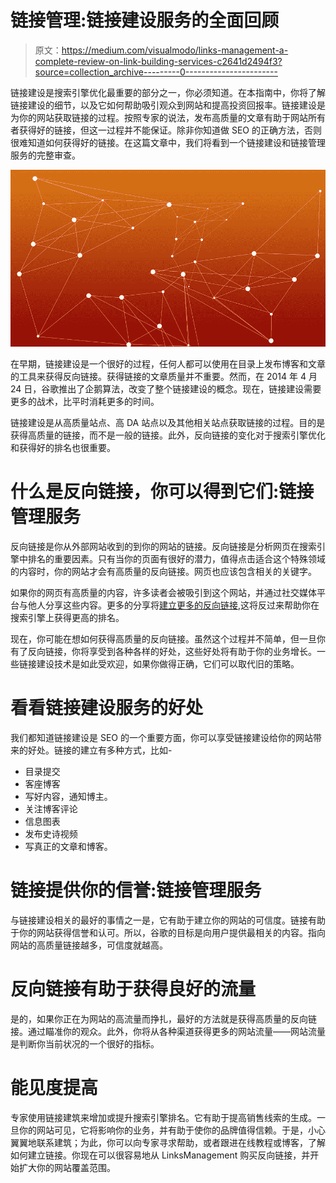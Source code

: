# 链接管理:链接建设服务的全面回顾

> 原文：<https://medium.com/visualmodo/links-management-a-complete-review-on-link-building-services-c2641d2494f3?source=collection_archive---------0----------------------->

链接建设是搜索引擎优化最重要的部分之一，你必须知道。在本指南中，你将了解链接建设的细节，以及它如何帮助吸引观众到网站和提高投资回报率。链接建设是为你的网站获取链接的过程。按照专家的说法，发布高质量的文章有助于网站所有者获得好的链接，但这一过程并不能保证。除非你知道做 SEO 的正确方法，否则很难知道如何获得好的链接。在这篇文章中，我们将看到一个链接建设和链接管理服务的完整审查。

![](img/a299f3f69141b550d6ae90038a555517.png)

在早期，链接建设是一个很好的过程，任何人都可以使用在目录上发布博客和文章的工具来获得反向链接。获得链接的文章质量并不重要。然而，在 2014 年 4 月 24 日，谷歌推出了企鹅算法，改变了整个链接建设的概念。现在，链接建设需要更多的战术，比平时消耗更多的时间。

链接建设是从高质量站点、高 DA 站点以及其他相关站点获取链接的过程。目的是获得高质量的链接，而不是一般的链接。此外，反向链接的变化对于搜索引擎优化和获得好的排名也很重要。

# 什么是反向链接，你可以得到它们:链接管理服务

反向链接是你从外部网站收到的到你的网站的链接。反向链接是分析网页在搜索引擎中排名的重要因素。只有当你的页面有很好的潜力，值得点击适合这个特殊领域的内容时，你的网站才会有高质量的反向链接。网页也应该包含相关的关键字。

如果你的网页有高质量的内容，许多读者会被吸引到这个网站，并通过社交媒体平台与他人分享这些内容。更多的分享将[建立更多的反向链接](https://visualmodo.com/search-engine-ranking-digital-marketing-backlink-course-review/),这将反过来帮助你在搜索引擎上获得更高的排名。

现在，你可能在想如何获得高质量的反向链接。虽然这个过程并不简单，但一旦你有了反向链接，你将享受到各种各样的好处，这些好处将有助于你的业务增长。一些链接建设技术是如此受欢迎，如果你做得正确，它们可以取代旧的策略。

# 看看链接建设服务的好处

我们都知道链接建设是 SEO 的一个重要方面，你可以享受链接建设给你的网站带来的好处。链接的建立有多种方式，比如-

*   目录提交
*   客座博客
*   写好内容，通知博主。
*   关注博客评论
*   信息图表
*   发布史诗视频
*   写真正的文章和博客。

# 链接提供你的信誉:链接管理服务

与链接建设相关的最好的事情之一是，它有助于建立你的网站的可信度。链接有助于你的网站获得信誉和认可。所以，谷歌的目标是向用户提供最相关的内容。指向网站的高质量链接越多，可信度就越高。

# 反向链接有助于获得良好的流量

是的，如果你正在为网站的高流量而挣扎，最好的方法就是获得高质量的反向链接。通过瞄准你的观众。此外，你将从各种渠道获得更多的网站流量——网站流量是判断你当前状况的一个很好的指标。

# 能见度提高

专家使用链接建筑来增加或提升搜索引擎排名。它有助于提高销售线索的生成。一旦你的网站可见，它将影响你的业务，并有助于使你的品牌值得信赖。于是，小心翼翼地联系建筑；为此，你可以向专家寻求帮助，或者跟进在线教程或博客，了解如何建立链接。你现在可以很容易地从 LinksManagement 购买反向链接，并开始扩大你的网站覆盖范围。